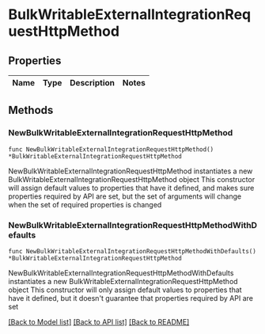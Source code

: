 # BulkWritableExternalIntegrationRequestHttpMethod

## Properties

Name | Type | Description | Notes
------------ | ------------- | ------------- | -------------

## Methods

### NewBulkWritableExternalIntegrationRequestHttpMethod

`func NewBulkWritableExternalIntegrationRequestHttpMethod() *BulkWritableExternalIntegrationRequestHttpMethod`

NewBulkWritableExternalIntegrationRequestHttpMethod instantiates a new BulkWritableExternalIntegrationRequestHttpMethod object
This constructor will assign default values to properties that have it defined,
and makes sure properties required by API are set, but the set of arguments
will change when the set of required properties is changed

### NewBulkWritableExternalIntegrationRequestHttpMethodWithDefaults

`func NewBulkWritableExternalIntegrationRequestHttpMethodWithDefaults() *BulkWritableExternalIntegrationRequestHttpMethod`

NewBulkWritableExternalIntegrationRequestHttpMethodWithDefaults instantiates a new BulkWritableExternalIntegrationRequestHttpMethod object
This constructor will only assign default values to properties that have it defined,
but it doesn't guarantee that properties required by API are set


[[Back to Model list]](../README.md#documentation-for-models) [[Back to API list]](../README.md#documentation-for-api-endpoints) [[Back to README]](../README.md)



